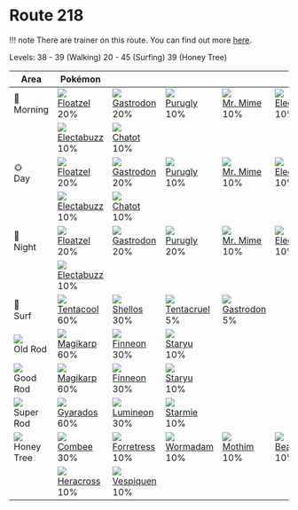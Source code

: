 # Route 218

!!! note
    There are trainer on this route. You can find out more [here](../../trainer_changes/route_218/).

Levels: 38 - 39 (Walking) 20 - 45 (Surfing) 39 (Honey Tree)

Area                         | Pokémon                           | &nbsp;                            | &nbsp;                           | &nbsp;                          | &nbsp;                           | &nbsp;                        | 
---                          | ---                               | ---                               | ---                              | ---                             | ---                              | ---                           | 
🌅<br>Morning                 | ![][419]<br> [Floatzel]<br> 20%   | ![][423]<br> [Gastrodon]<br> 20%  | ![][432]<br> [Purugly]<br> 10%   | ![][122]<br> [Mr. Mime]<br> 10% | ![][101]<br> [Electrode]<br> 10% | ![][132]<br> [Ditto]<br> 10%  | 
&nbsp;                       | ![][125]<br> [Electabuzz]<br> 10% | ![][441]<br> [Chatot]<br> 10%     | &nbsp;                           | &nbsp;                          | &nbsp;                           | &nbsp;                        | 
🌞<br>Day                     | ![][419]<br> [Floatzel]<br> 20%   | ![][423]<br> [Gastrodon]<br> 20%  | ![][432]<br> [Purugly]<br> 10%   | ![][122]<br> [Mr. Mime]<br> 10% | ![][101]<br> [Electrode]<br> 10% | ![][132]<br> [Ditto]<br> 10%  | 
&nbsp;                       | ![][125]<br> [Electabuzz]<br> 10% | ![][441]<br> [Chatot]<br> 10%     | &nbsp;                           | &nbsp;                          | &nbsp;                           | &nbsp;                        | 
🌙<br>Night                   | ![][419]<br> [Floatzel]<br> 20%   | ![][423]<br> [Gastrodon]<br> 20%  | ![][432]<br> [Purugly]<br> 20%   | ![][122]<br> [Mr. Mime]<br> 10% | ![][101]<br> [Electrode]<br> 10% | ![][132]<br> [Ditto]<br> 10%  | 
&nbsp;                       | ![][125]<br> [Electabuzz]<br> 10% | &nbsp;                            | &nbsp;                           | &nbsp;                          | &nbsp;                           | &nbsp;                        | 
🌊<br> Surf                   | ![][072]<br> [Tentacool]<br> 60%  | ![][422]<br> [Shellos]<br> 30%    | ![][073]<br> [Tentacruel]<br> 5% | ![][423]<br> [Gastrodon]<br> 5% | &nbsp;                           | &nbsp;                        | 
![][old-rod]<br> Old Rod     | ![][129]<br> [Magikarp]<br> 60%   | ![][456]<br> [Finneon]<br> 30%    | ![][120]<br> [Staryu]<br> 10%    | &nbsp;                          | &nbsp;                           | &nbsp;                        | 
![][good-rod]<br> Good Rod   | ![][129]<br> [Magikarp]<br> 60%   | ![][456]<br> [Finneon]<br> 30%    | ![][120]<br> [Staryu]<br> 10%    | &nbsp;                          | &nbsp;                           | &nbsp;                        | 
![][super-rod]<br> Super Rod | ![][130]<br> [Gyarados]<br> 60%   | ![][457]<br> [Lumineon]<br> 30%   | ![][121]<br> [Starmie]<br> 10%   | &nbsp;                          | &nbsp;                           | &nbsp;                        | 
![][honey]<br> Honey Tree    | ![][415]<br> [Combee]<br> 30%     | ![][205]<br> [Forretress]<br> 10% | ![][413]<br> [Wormadam]<br> 10%  | ![][414]<br> [Mothim]<br> 10%   | ![][267]<br> [Beautifly]<br> 10% | ![][269]<br> [Dustox]<br> 10% | 
&nbsp;                       | ![][214]<br> [Heracross]<br> 10%  | ![][416]<br> [Vespiquen]<br> 10%  | &nbsp;                           | &nbsp;                          | &nbsp;                           | &nbsp;                        | 

[Tentacool]: ../../pokemon_changes/072/
[Tentacruel]: ../../pokemon_changes/073/
[Electrode]: ../../pokemon_changes/101/
[Staryu]: ../../pokemon_changes/120/
[Starmie]: ../../pokemon_changes/121/
[Mr. Mime]: ../../pokemon_changes/122/
[Electabuzz]: ../../pokemon_changes/125/
[Magikarp]: ../../pokemon_changes/129/
[Gyarados]: ../../pokemon_changes/130/
[Ditto]: ../../pokemon_changes/132/
[Forretress]: ../../pokemon_changes/205/
[Heracross]: ../../pokemon_changes/214/
[Beautifly]: ../../pokemon_changes/267/
[Dustox]: ../../pokemon_changes/269/
[Wormadam]: ../../pokemon_changes/413/
[Mothim]: ../../pokemon_changes/414/
[Combee]: ../../pokemon_changes/415/
[Vespiquen]: ../../pokemon_changes/416/
[Floatzel]: ../../pokemon_changes/419/
[Shellos]: ../../pokemon_changes/422/
[Gastrodon]: ../../pokemon_changes/423/
[Purugly]: ../../pokemon_changes/432/
[Chatot]: ../../pokemon_changes/441/
[Finneon]: ../../pokemon_changes/456/
[Lumineon]: ../../pokemon_changes/457/
[good-rod]: ../img/items/good-rod.png
[honey]: ../img/items/honey.png
[old-rod]: ../img/items/old-rod.png
[super-rod]: ../img/items/super-rod.png
[072]: ../img/pokemon/072.png
[073]: ../img/pokemon/073.png
[101]: ../img/pokemon/101.png
[120]: ../img/pokemon/120.png
[121]: ../img/pokemon/121.png
[122]: ../img/pokemon/122.png
[125]: ../img/pokemon/125.png
[129]: ../img/pokemon/129.png
[130]: ../img/pokemon/130.png
[132]: ../img/pokemon/132.png
[205]: ../img/pokemon/205.png
[214]: ../img/pokemon/214.png
[267]: ../img/pokemon/267.png
[269]: ../img/pokemon/269.png
[413]: ../img/pokemon/413.png
[414]: ../img/pokemon/414.png
[415]: ../img/pokemon/415.png
[416]: ../img/pokemon/416.png
[419]: ../img/pokemon/419.png
[422]: ../img/pokemon/422.png
[423]: ../img/pokemon/423.png
[432]: ../img/pokemon/432.png
[441]: ../img/pokemon/441.png
[456]: ../img/pokemon/456.png
[457]: ../img/pokemon/457.png
